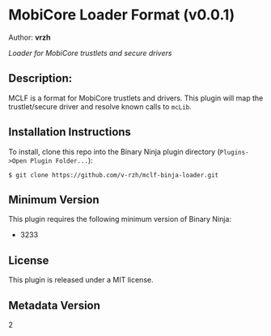 # MobiCore Loader Format (v0.0.1)
Author: **vrzh**

_Loader for MobiCore trustlets and secure drivers_

## Description:
MCLF is a format for MobiCore trustlets and drivers. This plugin will map the trustlet/secure driver and resolve known calls to `mcLib`. 

## Installation Instructions
To install, clone this repo into the Binary Ninja plugin directory (`Plugins->Open Plugin Folder...`):

`$ git clone https://github.com/v-rzh/mclf-binja-loader.git`

## Minimum Version

This plugin requires the following minimum version of Binary Ninja:

* 3233

## License

This plugin is released under a MIT license.
## Metadata Version

2
